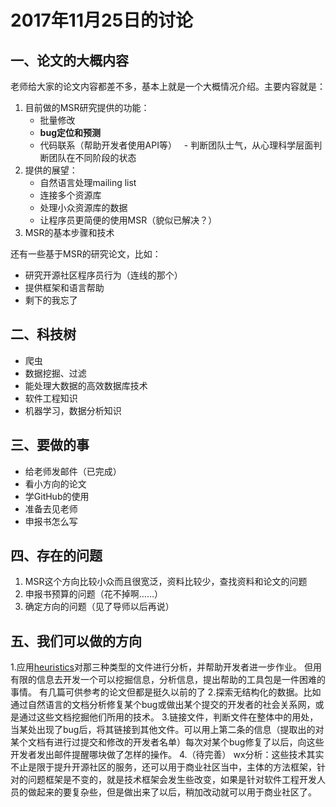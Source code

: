 # 2017年11月25日的讨论

## 一、论文的大概内容

老师给大家的论文内容都差不多，基本上就是一个大概情况介绍。主要内容就是：

1. 目前做的MSR研究提供的功能：
   - 批量修改
   - **bug定位和预测**
   - 代码联系（帮助开发者使用API等）
   - 判断团队士气，从心理科学层面判断团队在不同阶段的状态
2. 提供的展望：
   - 自然语言处理mailing list
   - 连接多个资源库
   - 处理小众资源库的数据
   - 让程序员更简便的使用MSR（貌似已解决？）
3. MSR的基本步骤和技术

还有一些基于MSR的研究论文，比如：

- 研究开源社区程序员行为（连线的那个）
- 提供框架和语言帮助
- 剩下的我忘了

## 二、科技树

- 爬虫
- 数据挖掘、过滤
- 能处理大数据的高效数据库技术
- 软件工程知识
- 机器学习，数据分析知识

## 三、要做的事

- 给老师发邮件（已完成）
- 看小方向的论文
- 学GitHub的使用
- 准备去见老师
- 申报书怎么写

## 四、存在的问题

1. MSR这个方向比较小众而且很宽泛，资料比较少，查找资料和论文的问题
2. 申报书预算的问题（花不掉啊……）
3. 确定方向的问题（见了导师以后再说）
## 五、我们可以做的方向
1.应用[heuristics](https://en.wikipedia.org/wiki/Heuristic)对那三种类型的文件进行分析，并帮助开发者进一步作业。
但用有限的信息去开发一个可以挖掘信息，分析信息，提出帮助的工具包是一件困难的事情。
有几篇可供参考的论文但都是挺久以前的了
2.探索无结构化的数据。比如通过自然语言的文档分析修复某个bug或做出某个提交的开发者的社会关系网，或是通过这些文档挖掘他们所用的技术。
3.链接文件，判断文件在整体中的用处，当某处出现了bug后，将其链接到其他文件。可以用上第二条的信息（提取出的对某个文档有进行过提交和修改的开发者名单）每次对某个bug修复了以后，向这些开发者发出邮件提醒哪块做了怎样的操作。
4.（待完善）
wx分析：这些技术其实不止是限于提升开源社区的服务，还可以用于商业社区当中，主体的方法框架，针对的问题框架是不变的，就是技术框架会发生些改变，如果是针对软件工程开发人员的做起来的要复杂些，但是做出来了以后，稍加改动就可以用于商业社区了。

